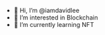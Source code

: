 - 👋 Hi, I’m @iamdavidlee
- 👀 I’m interested in Blockchain
- 🌱 I’m currently learning NFT

<!---
iamdavidlee/iamdavidlee is a ✨ special ✨ repository because its `README.md` (this file) appears on your GitHub profile.
You can click the Preview link to take a look at your changes.
--->
